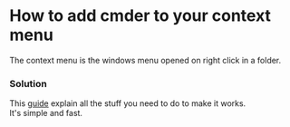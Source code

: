 # How to add cmder to your context menu

The context menu is the windows menu opened on right click in a folder.  

### Solution

This [guide](https://github.com/cmderdev/cmder/wiki/%5BWindows%5D-%22Open-Cmder-Here%22-in-context-menu) explain all the stuff you need to do to make it works.  
It's simple and fast.
